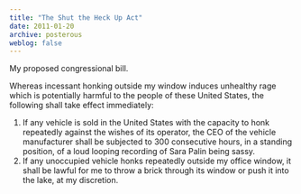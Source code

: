 ```yaml
---
title: "The Shut the Heck Up Act"
date: 2011-01-20
archive: posterous
weblog: false
---
```


My proposed congressional bill.

Whereas incessant honking outside my window induces unhealthy rage which is potentially harmful to the people of these United States, the following shall take effect immediately:

1. If any vehicle is sold in the United States with the capacity to honk repeatedly against the wishes of its operator, the CEO of the vehicle manufacturer shall be subjected to 300 consecutive hours, in a standing position, of a loud looping recording of Sara Palin being sassy.
2. If any unoccupied vehicle honks repeatedly outside my office window, it shall be lawful for me to throw a brick through its window or push it into the lake, at my discretion.
 

